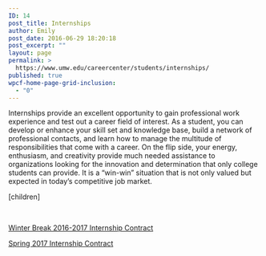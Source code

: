 ```yaml
---
ID: 14
post_title: Internships
author: Emily
post_date: 2016-06-29 18:20:18
post_excerpt: ""
layout: page
permalink: >
  https://www.umw.edu/careercenter/students/internships/
published: true
wpcf-home-page-grid-inclusion:
  - "0"
---
```

Internships provide an excellent opportunity to gain professional work experience and test out a career field of interest. As a student, you can develop or enhance your skill set and knowledge base, build a network of professional contacts, and learn how to manage the multitude of responsibilities that come with a career. On the flip side, your energy, enthusiasm, and creativity provide much needed assistance to organizations looking for the innovation and determination that only college students can provide. It is a “win-win” situation that is not only valued but expected in today’s competitive job market.

[children]

&nbsp;

<a href="http://www.umw.edu/careercenter/wp-content/uploads/sites/41/2016/08/Winter-Break-Internship-Contract-.pdf">Winter Break 2016-2017 Internship Contract</a>

<a href="http://www.umw.edu/careercenter/wp-content/uploads/sites/41/2016/08/Spring-2017-Internship-Contract-.pdf">Spring 2017 Internship Contract</a>

&nbsp;